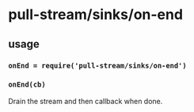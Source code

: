 # pull-stream/sinks/on-end

## usage

### `onEnd = require('pull-stream/sinks/on-end')`

### `onEnd(cb)`

Drain the stream and then callback when done.
